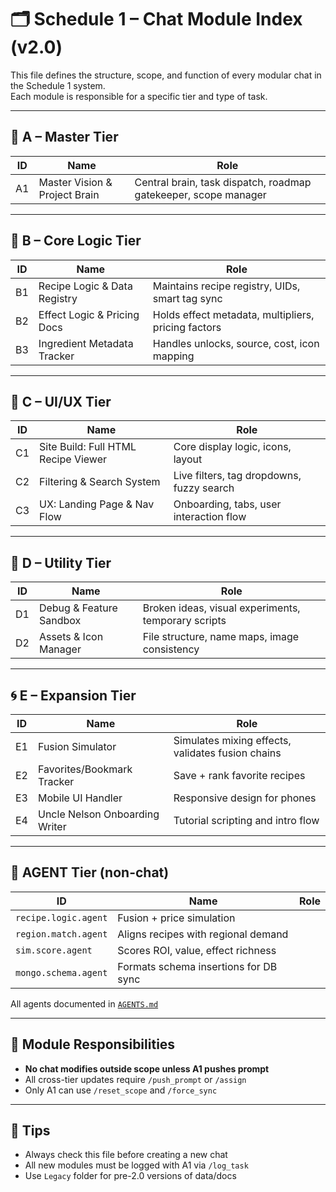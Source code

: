 # 🗂️ Schedule 1 – Chat Module Index (v2.0)

This file defines the structure, scope, and function of every modular chat in the Schedule 1 system.  
Each module is responsible for a specific tier and type of task.

---

## 🧠 A – Master Tier

| ID | Name | Role |
|----|------|------|
| A1 | Master Vision & Project Brain | Central brain, task dispatch, roadmap gatekeeper, scope manager |

---

## 📘 B – Core Logic Tier

| ID | Name | Role |
|----|------|------|
| B1 | Recipe Logic & Data Registry | Maintains recipe registry, UIDs, smart tag sync |
| B2 | Effect Logic & Pricing Docs | Holds effect metadata, multipliers, pricing factors |
| B3 | Ingredient Metadata Tracker | Handles unlocks, source, cost, icon mapping |

---

## 📄 C – UI/UX Tier

| ID | Name | Role |
|----|------|------|
| C1 | Site Build: Full HTML Recipe Viewer | Core display logic, icons, layout |
| C2 | Filtering & Search System | Live filters, tag dropdowns, fuzzy search |
| C3 | UX: Landing Page & Nav Flow | Onboarding, tabs, user interaction flow |

---

## 🔧 D – Utility Tier

| ID | Name | Role |
|----|------|------|
| D1 | Debug & Feature Sandbox | Broken ideas, visual experiments, temporary scripts |
| D2 | Assets & Icon Manager | File structure, name maps, image consistency |

---

## 🌀 E – Expansion Tier

| ID | Name | Role |
|----|------|------|
| E1 | Fusion Simulator | Simulates mixing effects, validates fusion chains |
| E2 | Favorites/Bookmark Tracker | Save + rank favorite recipes |
| E3 | Mobile UI Handler | Responsive design for phones |
| E4 | Uncle Nelson Onboarding Writer | Tutorial scripting and intro flow |

---

## 🤖 AGENT Tier (non-chat)

| ID | Name | Role |
|----|------|------|
| `recipe.logic.agent` | Fusion + price simulation |
| `region.match.agent` | Aligns recipes with regional demand |
| `sim.score.agent` | Scores ROI, value, effect richness |
| `mongo.schema.agent` | Formats schema insertions for DB sync |

All agents documented in [`AGENTS.md`](./AGENTS.md)

---

## 🧩 Module Responsibilities

- **No chat modifies outside scope unless A1 pushes prompt**
- All cross-tier updates require `/push_prompt` or `/assign`
- Only A1 can use `/reset_scope` and `/force_sync`

---

## 🧠 Tips

- Always check this file before creating a new chat
- All new modules must be logged with A1 via `/log_task`
- Use `Legacy` folder for pre-2.0 versions of data/docs

